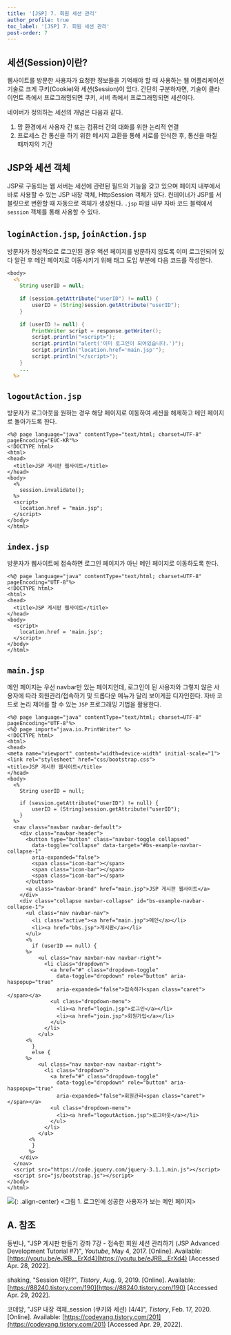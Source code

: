 ```yaml
---
title: '[JSP] 7. 회원 세션 관리'
author_profile: true
toc_label: '[JSP] 7. 회원 세션 관리'
post-order: 7
---
```


## 세션(Session)이란?
웹사이트를 방문한 사용자가 요청한 정보들을 기억해야 할 때 사용하는 웹 어플리케이션 기술로 크게 쿠키(Cookie)와 세션(Session)이 있다. 간단히 구분하자면, 기술이 클라이언트 측에서 프로그래밍되면 쿠키, 서버 측에서 프로그래밍되면 세션이다.

네이버가 정의하는 세션의 개념은 다음과 같다.
1. 망 환경에서 사용자 간 또는 컴퓨터 간의 대화를 위한 논리적 연결
2. 프로세스 간 통신을 하기 위한 메시지 교환을 통해 서로를 인식한 후, 통신을 마칠 때까지의 기간

## JSP와 세션 객체
JSP로 구동되는 웹 서버는 세션에 관련된 필드와 기능을 갖고 있으며 페이지 내부에서 바로 사용할 수 있는 JSP 내장 객체, HttpSession 객체가 있다. 컨테이너가 JSP를 서블릿으로 변환할 때 자동으로 객체가 생성된다. `.jsp` 파일 내부 자바 코드 블럭에서 `session` 객체를 통해 사용할 수 있다.

## `loginAction.jsp`, `joinAction.jsp`
방문자가 정상적으로 로그인된 경우 액션 페이지를 방문하지 않도록 이미 로그인되어 있다 알린 후 메인 페이지로 이동시키기 위해 <body> 태그 도입 부분에 다음 코드를 작성한다.

```jsp:src/main/webapp/loginAction.jsp
<body>
  <%
    String userID = null;
  
    if (session.getAttribute("userID") != null) {
        userID = (String)session.getAttribute("userID"); 
    }
    
    if (userID != null) {
        PrintWriter script = response.getWriter();
        script.println("<script>");
        script.println("alert('이미 로그인이 되어있습니다.')");
        script.println("location.href='main.jsp'");
        script.println("</script>");
    }
    ...
  %>
```

## `logoutAction.jsp`
방문자가 로그아웃을 원하는 경우 해당 페이지로 이동하여 세션을 해제하고 메인 페이지로 돌아가도록 한다.

```jsp:src/main/webapp/logoutAction.jsp:lineons
<%@ page language="java" contentType="text/html; charset=UTF-8" pageEncoding="EUC-KR"%>
<!DOCTYPE html>
<html>
<head>
  <title>JSP 게시판 웹사이트</title>
</head>
<body>
  <%
    session.invalidate();
  %>
  <script>
    location.href = "main.jsp";
  </script>
</body>
</html>
```

## `index.jsp`
방문자가 웹사이트에 접속하면 로그인 페이지가 아닌 메인 페이지로 이동하도록 한다.

```jsp:src/main/webapp/index.jsp:lineons
<%@ page language="java" contentType="text/html; charset=UTF-8" pageEncoding="UTF-8"%>
<!DOCTYPE html>
<html>
<head>
  <title>JSP 게시판 웹사이트</title>
</head>
<body>
  <script>
    location.href = 'main.jsp';
  </script>
</body>
</html>
```

## `main.jsp`
메인 페이지는 우선 navbar만 있는 페이지인데, 로그인이 된 사용자와 그렇지 않은 사용자에 따라 회원관리/접속하기 및 드롭다운 메뉴가 달리 보이게끔 디자인한다. 자바 코드로 논리 제어를 할 수 있는 `JSP` 프로그래밍 기법을 활용한다.

```jsp:src/main/webapp/main.jsp:lineons
<%@ page language="java" contentType="text/html; charset=UTF-8" pageEncoding="UTF-8"%>
<%@ page import="java.io.PrintWriter" %>
<!DOCTYPE html>
<html>
<head>
<meta name="viewport" content="width=device-width" initial-scale="1">
<link rel="stylesheet" href="css/bootstrap.css">
<title>JSP 게시판 웹사이트</title>
</head>
<body>
  <%
    String userID = null;
    
    if (session.getAttribute("userID") != null) {
        userID = (String)session.getAttribute("userID"); 
    }
  %>
  <nav class="navbar navbar-default">
    <div class="navbar-header">
      <button type="button" class="navbar-toggle collapsed"
        data-toggle="collapse" data-target="#bs-example-navbar-collapse-1"
        aria-expanded="false">
        <span class="icon-bar"></span>
        <span class="icon-bar"></span>
        <span class="icon-bar"></span>
      </button>
      <a class="navbar-brand" href="main.jsp">JSP 게시판 웹사이트</a>
    </div>
    <div class="collapse navbar-collapse" id="bs-example-navbar-collapse-1">
      <ul class="nav navbar-nav">
        <li class="active"><a href="main.jsp">메인</a></li>
        <li><a href="bbs.jsp">게시판</a></li>
      </ul>
      <%
        if (userID == null) {
      %>
          <ul class="nav navbar-nav navbar-right">
            <li class="dropdown">
              <a href="#" class="dropdown-toggle"
                data-toggle="dropdown" role="button" aria-haspopup="true"
                aria-expanded="false">접속하기<span class="caret"></span></a>
              <ul class="dropdown-menu">
                <li><a href="login.jsp">로그인</a></li>
                <li><a href="join.jsp">회원가입</a></li>
              </ul>
            </li>
          </ul>
      <%
        }
        else {
      %>
          <ul class="nav navbar-nav navbar-right">
            <li class="dropdown">
              <a href="#" class="dropdown-toggle"
                data-toggle="dropdown" role="button" aria-haspopup="true"
                aria-expanded="false">회원관리<span class="caret"></span></a>
              <ul class="dropdown-menu">
                <li><a href="logoutAction.jsp">로그아웃</a></li>
              </ul>
            </li>
          </ul>
       <%
        }
       %>
    </div>
  </nav>
  <script src="https://code.jquery.com/jquery-3.1.1.min.js"></script>
  <script src="js/bootstrap.js"></script>
</body>
</html>
```

![](https://drive.google.com/uc?export=view&id=1Bh8zKUoL7O4k0RNPdE9e4Cjx6Y5ErATB){: .align-center}
<그림 1. 로그인에 성공한 사용자가 보는 메인 페이지>

## A. 참조
동빈나, "JSP 게시판 만들기 강좌 7강 - 접속한 회원 세션 관리하기 (JSP Advanced Development Tutorial #7)", *Youtube*, May 4, 2017. [Online]. Available: [https://youtu.be/eJRB__ErXd4](https://youtu.be/eJRB__ErXd4) [Accessed Apr. 28, 2022].

shaking, "Session 이란?", *Tistory*, Aug. 9, 2019. [Online]. Available: [https://88240.tistory.com/190](https://88240.tistory.com/190) [Accessed Apr. 29, 2022].

코데방, "JSP 내장 객체_session (쿠키와 세션) [4/4]", *Tistory*, Feb. 17, 2020. [Online]. Available: [https://codevang.tistory.com/201](https://codevang.tistory.com/201) [Accessed Apr. 29, 2022].

